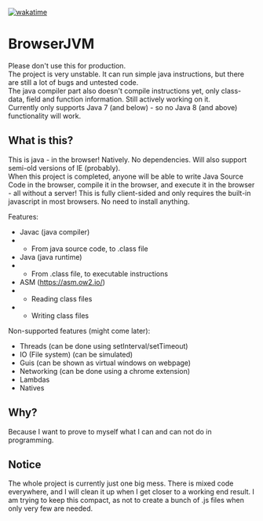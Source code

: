 [![wakatime](https://wakatime.com/badge/user/6e87c2b1-00e5-48ff-98b5-35a00438ef4f/project/bb4b9644-ee11-4c70-b507-1e1376130440.svg)](https://wakatime.com/badge/user/6e87c2b1-00e5-48ff-98b5-35a00438ef4f/project/bb4b9644-ee11-4c70-b507-1e1376130440)

# BrowserJVM

Please don't use this for production.  
The project is very unstable. It can run simple java instructions, but there are still a lot of bugs and untested code.  
The java compiler part also doesn't compile instructions yet, only class-data, field and function information. Still actively working on it.  
Currently only supports Java 7 (and below) - so no Java 8 (and above) functionality will work.

## What is this?

This is java - in the browser! Natively. No dependencies. Will also support semi-old versions of IE (probably).  
When this project is completed, anyone will be able to write Java Source Code in the browser, compile it in the browser, and execute it in the browser - all without a server! This is fully client-sided and only requires the built-in javascript in most browsers. No need to install anything.

Features:
- Javac (java compiler)
- - From java source code, to .class file
- Java (java runtime)
- - From .class file, to executable instructions
- ASM (https://asm.ow2.io/)
- - Reading class files
- - Writing class files

Non-supported features (might come later):
- Threads (can be done using setInterval/setTimeout)
- IO (File system) (can be simulated)
- Guis (can be shown as virtual windows on webpage)
- Networking (can be done using a chrome extension)
- Lambdas
- Natives

## Why?
Because I want to prove to myself what I can and can not do in programming.

## Notice
The whole project is currently just one big mess. There is mixed code everywhere, and I will clean it up when I get closer to a working end result. I am trying to keep this compact, as not to create a bunch of .js files when only very few are needed.
